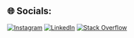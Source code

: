 ## 🌐 Socials:
[![Instagram](https://img.shields.io/badge/Instagram-%23E4405F.svg?logo=Instagram&logoColor=white)](https://instagram.com/ianboraks.photo) [![LinkedIn](https://img.shields.io/badge/LinkedIn-%230077B5.svg?logo=linkedin&logoColor=white)](https://linkedin.com/in/ian-boraks) [![Stack Overflow](https://img.shields.io/badge/-Stackoverflow-FE7A16?logo=stack-overflow&logoColor=white)](https://stackoverflow.com/users/11013589) 

